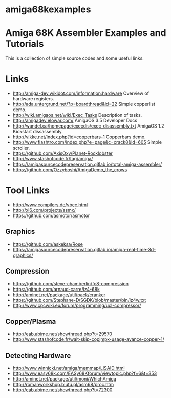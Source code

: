 # amiga68kexamples

Amiga 68K Assembler Examples and Tutorials
==========================================

This is a collection of simple source codes and some useful links.


Links
=====

 * http://amiga-dev.wikidot.com/information:hardware Overview of hardware registers.
 * http://ada.untergrund.net/?p=boardthread&id=22 Simple copperlist demo.
 * http://wiki.amigaos.net/wiki/Exec_Tasks Description of tasks.
 * http://amigadev.elowar.com/ AmigaOS 3.5 Developer Docs
 * http://wandel.ca/homepage/execdis/exec_disassembly.txt AmigaOS 1.2 Kickstart dissassembly.
 * http://vikke.net/index.php?id=copperbars-1 Copperbars demo.
 * http://www.flashtro.com/index.php?e=page&c=crack8&id=605 Simple scroller.
 * https://github.com/AxisOxy/Planet-Rocklobster
 * http://www.stashofcode.fr/tag/amiga/
 * https://amigasourcecodepreservation.gitlab.io/total-amiga-assembler/
 * https://github.com/Ozzyboshi/AmigaDemo_the_crows

Tool Links
==========

 * http://www.compilers.de/vbcc.html
 * http://xi6.com/projects/asmx/
 * https://github.com/asmotor/asmotor

Graphics
--------

 * https://github.com/askeksa/Rose
 * https://amigasourcecodepreservation.gitlab.io/amiga-real-time-3d-graphics/

Compression
-----------

 * https://github.com/steve-chamberlin/fc8-compression
 * https://github.com/arnaud-carre/lz4-68k
 * http://aminet.net/package/util/pack/cranker
 * https://github.com/Stephane-D/SGDK/blob/master/bin/lz4w.txt
 * http://www.cpcwiki.eu/forum/programming/ucl-compressor/

Copper/Plasma
-------------

 * http://eab.abime.net/showthread.php?t=29570
 * http://www.stashofcode.fr/wait-skip-copjmpx-usage-avance-copper-1/

Detecting Hardware
------------------

 * http://www.winnicki.net/amiga/memmap/LISAID.html
 * http://www.easy68k.com/EASy68Kforum/viewtopic.php?f=6&t=353
 * http://aminet.net/package/util/moni/WhichAmiga
 * http://romanworkshop.blutu.pl/asm68/proc.htm
 * http://eab.abime.net/showthread.php?t=72300
